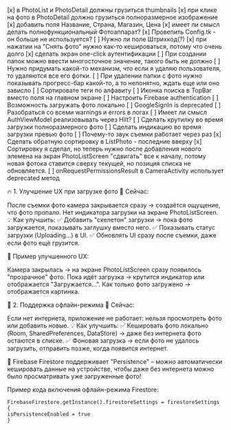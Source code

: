[x] в PhotoList и PhotoDetail должны грузиться thumbnails
[x] при клике на фото в PhotoDetail должно грузиться полноразмерное изображение
[x] добавить поля Название, Страна, Магазин, Цена
[x] имеет ли смысл делать полнофункциональный Фотоаппарат?
[x] Провепить Config.tk - он больше не используется?
[ ] Нужно ли поле Штрихкод(?)
[x] при нажатии на "Снять фото" нужно как-то кешироваться, потому что очень долго
[х] сделать экран one-click аутентификации
[ ] При создании папок можно ввести многосточное значение, такого быть не должно
[ ] Нужно придумать какой-то механизм, что если я удаляю пользователя, то удаляются все его фотки.
[ ] При удалении папки с фото нужно показывать прогресс-бар какой-то, а то непонятно, ждать еще или оно зависло
[ ] Сортировате теги по алфавиту
[ ] Иконка поиска в TopBar вместо поля на главном экране
[ ] Настроить Firebase authentication
[ ] Возможность загружать фото локально 
[ ] GoogleSignIn is deprecated
[ ] Разобраться со всеми warnings и errors в логах
[ ] Имеет ли смысл AuthViewModel реализовывать через Hilt?
[ ] Сделать крутилку во время загрузки полноразмерного фото
[ ] Сделать индикацию во время загрузки превью фото
[ ] Почему-то звук съемки работает через раз
[x] Сделать обратную сортировку в ListPhoto - последние вверху
[x] Сортировку я сделал, но теперь нужно после добавления нового элемена на экран PhotoListScreen "сдвигать" все к началу, потому новая фотока ставится сверху текущей, но позиция списка не обновляется.
[ ] onRequestPermissionsResult в CameraActivity использует deprecated метод


🔥 1. Улучшение UX при загрузке фото
📌 Сейчас:

После съемки фото камера закрывается сразу → создаётся ощущение, что фото пропало.
Нет индикатора загрузки на экране PhotoListScreen.
💡 Как улучшить:
✅ Добавить "скелетон" загрузки → пока фото загружается, показывать заглушку вместо него.
✅ Показывать статус загрузки (Uploading...) в UI.
✅ Обновлять UI сразу после съемки, даже если фото ещё грузится.

🔹 Пример улучшенного UX:

Камера закрылась → на экране PhotoListScreen сразу появилось "прозрачное" фото.
Пока идёт загрузка → крутится индикатор или отображается "Загружается...".
Как только фото загружено → отображается картинка.



🚀 2. Поддержка офлайн-режима
📌 Сейчас:

Если нет интернета, приложение не работает: нельзя просмотреть фото или добавить новые.
💡 Как улучшить:
✅ Кешировать фото локально (Room, SharedPreferences, DataStore) → даже без интернета фото остаются в списке.
✅ Фоновая загрузка → если фото не удалось загрузить, отправить позже, когда появится интернет.

🔹 Firebase Firestore поддерживает "Persistence" – можно автоматически кешировать данные на устройстве, чтобы даже без интернета можно было просматривать уже загруженные фото!

Пример кода включения офлайн-режима Firestore:

```
FirebaseFirestore.getInstance().firestoreSettings = firestoreSettings {
isPersistenceEnabled = true
}
```






